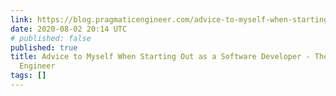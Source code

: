 ```yaml
---
link: https://blog.pragmaticengineer.com/advice-to-myself-when-starting-as-a-software-developer/
date: 2020-08-02 20:14 UTC
# published: false
published: true
title: Advice to Myself When Starting Out as a Software Developer - The Pragmatic
  Engineer
tags: []
---
```



